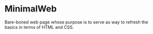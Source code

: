 # MinimalWeb

Bare-boned web page whose purpose is to serve as way to refresh the basics in terms of HTML and CSS.
